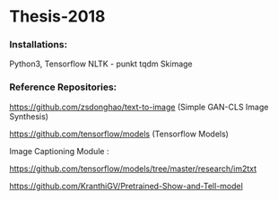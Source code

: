 # Thesis-2018


### Installations:
  Python3, Tensorflow
  NLTK - punkt
  tqdm
  Skimage
  

### Reference Repositories:
  
  https://github.com/zsdonghao/text-to-image   (Simple GAN-CLS Image Synthesis)
  
  https://github.com/tensorflow/models (Tensorflow Models)

  Image Captioning Module :
  
  https://github.com/tensorflow/models/tree/master/research/im2txt 
  
  https://github.com/KranthiGV/Pretrained-Show-and-Tell-model       
